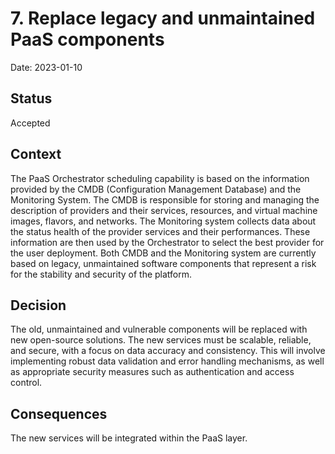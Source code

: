 # 7. Replace legacy and unmaintained PaaS components

Date: 2023-01-10

## Status

Accepted

## Context

The PaaS Orchestrator scheduling capability is based on the information provided by the CMDB 
(Configuration Management Database) and the Monitoring System. The CMDB is responsible for 
storing and managing the description of providers and their services, resources, and virtual 
machine images, flavors, and networks. The Monitoring system collects data about the status 
health of the provider services and their performances. These information are then used by 
the Orchestrator to select the best provider for the user deployment.
Both CMDB and the Monitoring system are currently based on legacy, unmaintained software 
components  that represent a risk for the stability and security of the platform.

## Decision

The old, unmaintained and vulnerable components will be replaced with new open-source solutions. 
The new services must be scalable, reliable, and secure, with a focus on data accuracy and consistency. 
This will involve implementing robust data validation and error handling mechanisms, as well as 
appropriate security measures such as authentication and access control.


## Consequences

The new services will be integrated within the PaaS layer.
